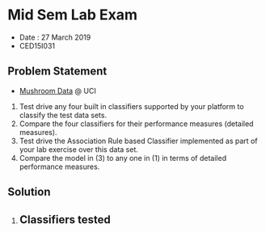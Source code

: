 #	Mid Sem Lab Exam
-	Date : 27 March 2019
-	CED15I031

##	Problem Statement
-	[Mushroom Data](https://archive.ics.uci.edu/ml/datasets/Mushroom) @ UCI
1.	Test drive any four built in classifiers supported by your platform to classify the test data sets.
2.	Compare the four classifiers for their performance measures (detailed measures).
3.	Test drive the Association Rule based Classifier implemented as part of your lab exercise over this data set.
4.	Compare the model in (3) to any one in (1) in terms of detailed performance measures.

##	Solution
1.	Classifiers tested
	-	